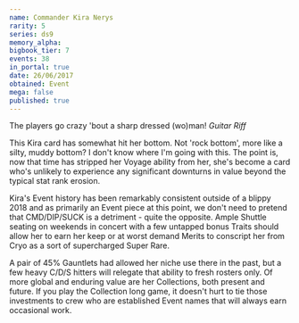 ```yaml
---
name: Commander Kira Nerys
rarity: 5
series: ds9
memory_alpha:
bigbook_tier: 7
events: 38
in_portal: true
date: 26/06/2017
obtained: Event
mega: false
published: true
---
```


The players go crazy 'bout a sharp dressed (wo)man! *Guitar Riff* 

This Kira card has somewhat hit her bottom. Not 'rock bottom', more like a silty, muddy bottom? I don't know where I'm going with this. The point is, now that time has stripped her Voyage ability from her, she's become a card who's unlikely to experience any significant downturns in value beyond the typical stat rank erosion. 

Kira's Event history has been remarkably consistent outside of a blippy 2018 and as primarily an Event piece at this point, we don't need to pretend that CMD/DIP/SUCK is a detriment - quite the opposite. Ample Shuttle seating on weekends in concert with a few untapped bonus Traits should allow her to earn her keep or at worst demand Merits to conscript her from Cryo as a sort of supercharged Super Rare. 

A pair of 45% Gauntlets had allowed her niche use there in the past, but a few heavy C/D/S hitters will relegate that ability to fresh rosters only. Of more global and enduring value are her Collections, both present and future. If you play the Collection long game, it doesn't hurt to tie those investments to crew who are established Event names that will always earn occasional work.
